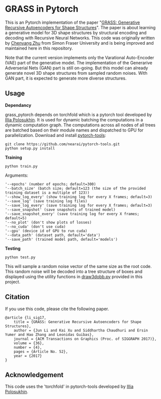 # GRASS in Pytorch
This is an Pytorch implementation of the paper "[GRASS: Generative Recursive Autoencoders for Shape Structures](http://kevinkaixu.net/projects/grass.html)". The paper is about learning a generative model for 3D shape structures by structural encoding and decoding with Recursive Neural Networks. This code was originally written by [Chenyang Zhu](http://www.sfu.ca/~cza68/) from Simon Fraser University and is being improved and maintained here in this repository.

Note that the current version implements only the Varational Auto-Encoder (VAE) part of the generative model. The implementation of the Generarive Adverserial Nets (GAN) part is still on-going. But this model can already generate novel 3D shape structures from sampled random noises. With GAN part, it is expected to generate more diverse structures.

## Usage
**Dependancy**

grass_pytorch depends on torchfold which is a pytorch tool developed by [Illia Polosukhin](https://github.com/ilblackdragon). It is used for dynamic batching the computations in a dynamic computation graph. The computations across all nodes of all trees are batched based on their module names and dispatched to GPU for parallelization. Download and install [pytorch-tools](https://github.com/nearai/pytorch-tools):
```
git clone https://github.com/nearai/pytorch-tools.git
python setup.py install
```

**Training**
```
python train.py
```
Arguments:
```
'--epochs' (number of epochs; default=300)
'--batch_size' (batch size; default=123 (the size of the provided training dataset is a multiple of 123))
'--show_log_every' (show training log for every X frames; default=3)
'--save_log' (save training log files)
'--save_log_every' (save training log for every X frames; default=3)
'--save_snapshot' (save snapshots of trained model)
'--save_snapshot_every' (save training log for every X frames; default=5)
'--no_plot' (don't show plots of losses)
'--no_cuda' (don't use cuda)
'--gpu' (device id of GPU to run cuda)
'--data_path' (dataset path, default='data')
'--save_path' (trained model path, default='models')
```

**Testing**
```
python test.py
```
This will sample a random noise vector of the same size as the root code. This random noise will be decoded into a tree structure of boxes and displayed using the utility functions in [draw3dobb.py](https://github.com/kevin-kaixu/grass_pytorch/blob/master/draw3dOBB.py) provided in this project.

## Citation
If you use this code, please cite the following paper.
```
@article {li_sig17,
	title = {GRASS: Generative Recursive Autoencoders for Shape Structures},
	author = {Jun Li and Kai Xu and Siddhartha Chaudhuri and Ersin Yumer and Hao Zhang and Leonidas Guibas},
	journal = {ACM Transactions on Graphics (Proc. of SIGGRAPH 2017)},
	volume = {36},
	number = {4},
	pages = {Article No. 52},
	year = {2017}
}
```

## Acknowledgement
This code uses the 'torchfold' in pytorch-tools developed by [Illia Polosukhin](https://github.com/ilblackdragon).

